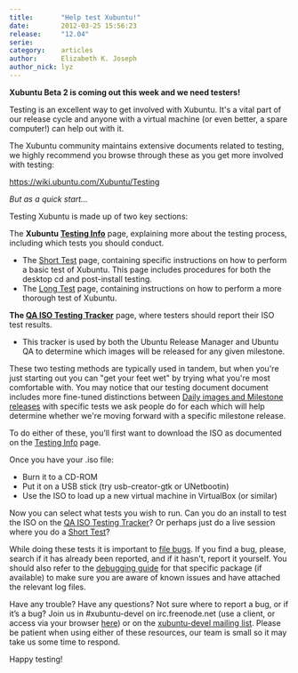 ```yaml
---
title:       "Help test Xubuntu!"
date:        2012-03-25 15:56:23
release:     "12.04"
serie:       
category:    articles
author:      Elizabeth K. Joseph
author_nick: lyz
---
```


**Xubuntu Beta 2 is coming out this week and we need testers!**

Testing is an excellent way to get involved with Xubuntu. It's a vital part of our release cycle and anyone with a virtual machine (or even better, a spare computer!) can help out with it.

The Xubuntu community maintains extensive documents related to testing, we highly recommend you browse through these as you get more involved with testing:

<https://wiki.ubuntu.com/Xubuntu/Testing>

*But as a quick start...*

Testing Xubuntu is made up of two key sections:

The **Xubuntu [Testing Info](https://wiki.ubuntu.com/Xubuntu/Testing/TestingInfo)** page, explaining more about the testing process, including which tests you should conduct.

- The [Short Test](https://wiki.ubuntu.com/Xubuntu/Testing/TestingInfo/Short) page, containing specific instructions on how to perform a basic test of Xubuntu. This page includes procedures for both the desktop cd and post-install testing.
- The [Long Test](https://wiki.ubuntu.com/Xubuntu/Testing/TestingInfo/Long) page, containing instructions on how to perform a more thorough test of Xubuntu.

**The [QA ISO Testing Tracker](http://iso.qa.ubuntu.com/qatracker/build/xubuntu/all)** page, where testers should report their ISO test results.

- This tracker is used by both the Ubuntu Release Manager and Ubuntu QA to determine which images will be released for any given milestone.

These two testing methods are typically used in tandem, but when you're just starting out you can "get your feet wet" by trying what you're most comfortable with. You may notice that our testing document document includes more fine-tuned distinctions between [Daily images and Milestone releases](https://wiki.ubuntu.com/Xubuntu/Testing/TestingInfo#Daily_images_and_Milestone_releases) with specific tests we ask people do for each which will help determine whether we're moving forward with a specific milestone release.

To do either of these, you’ll first want to download the ISO as documented on the [Testing Info](https://wiki.ubuntu.com/Xubuntu/Testing/TestingInfo) page.

Once you have your .iso file:

- Burn it to a CD-ROM
- Put it on a USB stick (try usb-creator-gtk or UNetbootin)
- Use the ISO to load up a new virtual machine in VirtualBox (or similar)

Now you can select what tests you wish to run. Can you do an install to test the ISO on the [QA ISO Testing Tracker](http://iso.qa.ubuntu.com/qatracker/build/xubuntu/all)? Or perhaps just do a live session where you do a [Short Test](https://wiki.ubuntu.com/Xubuntu/Testing/TestingInfo/Short)?

While doing these tests it is important to [file bugs](https://help.ubuntu.com/community/ReportingBugs). If you find a bug, please, search if it has already been reported, and if it hasn't, report it yourself. You should also refer to the [debugging guide](https://wiki.ubuntu.com/DebuggingProcedures) for that specific package (if available) to make sure you are aware of known issues and have attached the relevant log files.

Have any trouble? Have any questions? Not sure where to report a bug, or if it’s a bug? Join us in #xubuntu-devel on irc.freenode.net (use a client, or access via your browser [here](http://webchat.freenode.net/?channels=xubuntu-devel)) or on the [xubuntu-devel mailing list](https://lists.ubuntu.com/mailman/listinfo/xubuntu-devel). Please be patient when using either of these resources, our team is small so it may take us some time to respond.

Happy testing!
